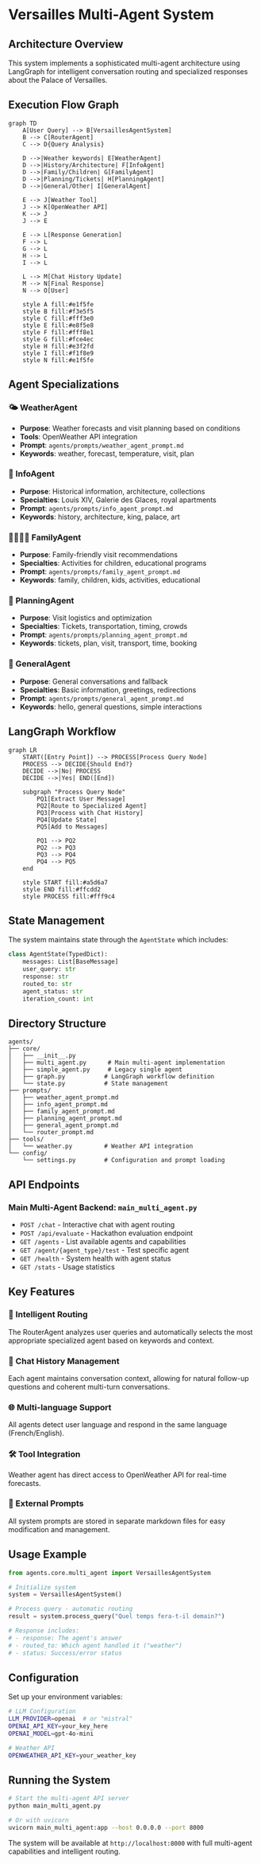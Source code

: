 # Versailles Multi-Agent System

## Architecture Overview

This system implements a sophisticated multi-agent architecture using LangGraph for intelligent conversation routing and specialized responses about the Palace of Versailles.

## Execution Flow Graph

```mermaid
graph TD
    A[User Query] --> B[VersaillesAgentSystem]
    B --> C[RouterAgent]
    C --> D{Query Analysis}

    D -->|Weather keywords| E[WeatherAgent]
    D -->|History/Architecture| F[InfoAgent]
    D -->|Family/Children| G[FamilyAgent]
    D -->|Planning/Tickets| H[PlanningAgent]
    D -->|General/Other| I[GeneralAgent]

    E --> J[Weather Tool]
    J --> K[OpenWeather API]
    K --> J
    J --> E

    E --> L[Response Generation]
    F --> L
    G --> L
    H --> L
    I --> L

    L --> M[Chat History Update]
    M --> N[Final Response]
    N --> O[User]

    style A fill:#e1f5fe
    style B fill:#f3e5f5
    style C fill:#fff3e0
    style E fill:#e8f5e8
    style F fill:#fff8e1
    style G fill:#fce4ec
    style H fill:#e3f2fd
    style I fill:#f1f8e9
    style N fill:#e1f5fe
```

## Agent Specializations

### 🌤️ WeatherAgent
- **Purpose**: Weather forecasts and visit planning based on conditions
- **Tools**: OpenWeather API integration
- **Prompt**: `agents/prompts/weather_agent_prompt.md`
- **Keywords**: weather, forecast, temperature, visit, plan

### 🏰 InfoAgent
- **Purpose**: Historical information, architecture, collections
- **Specialties**: Louis XIV, Galerie des Glaces, royal apartments
- **Prompt**: `agents/prompts/info_agent_prompt.md`
- **Keywords**: history, architecture, king, palace, art

### 👨‍👩‍👧‍👦 FamilyAgent
- **Purpose**: Family-friendly visit recommendations
- **Specialties**: Activities for children, educational programs
- **Prompt**: `agents/prompts/family_agent_prompt.md`
- **Keywords**: family, children, kids, activities, educational

### 📅 PlanningAgent
- **Purpose**: Visit logistics and optimization
- **Specialties**: Tickets, transportation, timing, crowds
- **Prompt**: `agents/prompts/planning_agent_prompt.md`
- **Keywords**: tickets, plan, visit, transport, time, booking

### 💬 GeneralAgent
- **Purpose**: General conversations and fallback
- **Specialties**: Basic information, greetings, redirections
- **Prompt**: `agents/prompts/general_agent_prompt.md`
- **Keywords**: hello, general questions, simple interactions

## LangGraph Workflow

```mermaid
graph LR
    START([Entry Point]) --> PROCESS[Process Query Node]
    PROCESS --> DECIDE{Should End?}
    DECIDE -->|No| PROCESS
    DECIDE -->|Yes| END([End])

    subgraph "Process Query Node"
        PQ1[Extract User Message]
        PQ2[Route to Specialized Agent]
        PQ3[Process with Chat History]
        PQ4[Update State]
        PQ5[Add to Messages]

        PQ1 --> PQ2
        PQ2 --> PQ3
        PQ3 --> PQ4
        PQ4 --> PQ5
    end

    style START fill:#a5d6a7
    style END fill:#ffcdd2
    style PROCESS fill:#fff9c4
```

## State Management

The system maintains state through the `AgentState` which includes:

```python
class AgentState(TypedDict):
    messages: List[BaseMessage]
    user_query: str
    response: str
    routed_to: str
    agent_status: str
    iteration_count: int
```

## Directory Structure

```
agents/
├── core/
│   ├── __init__.py
│   ├── multi_agent.py      # Main multi-agent implementation
│   ├── simple_agent.py     # Legacy single agent
│   ├── graph.py           # LangGraph workflow definition
│   └── state.py           # State management
├── prompts/
│   ├── weather_agent_prompt.md
│   ├── info_agent_prompt.md
│   ├── family_agent_prompt.md
│   ├── planning_agent_prompt.md
│   ├── general_agent_prompt.md
│   └── router_prompt.md
├── tools/
│   └── weather.py         # Weather API integration
└── config/
    └── settings.py        # Configuration and prompt loading
```

## API Endpoints

### Main Multi-Agent Backend: `main_multi_agent.py`

- `POST /chat` - Interactive chat with agent routing
- `POST /api/evaluate` - Hackathon evaluation endpoint
- `GET /agents` - List available agents and capabilities
- `GET /agent/{agent_type}/test` - Test specific agent
- `GET /health` - System health with agent status
- `GET /stats` - Usage statistics

## Key Features

### 🎯 Intelligent Routing
The RouterAgent analyzes user queries and automatically selects the most appropriate specialized agent based on keywords and context.

### 💭 Chat History Management
Each agent maintains conversation context, allowing for natural follow-up questions and coherent multi-turn conversations.

### 🌐 Multi-language Support
All agents detect user language and respond in the same language (French/English).

### 🛠️ Tool Integration
Weather agent has direct access to OpenWeather API for real-time forecasts.

### 📝 External Prompts
All system prompts are stored in separate markdown files for easy modification and management.

## Usage Example

```python
from agents.core.multi_agent import VersaillesAgentSystem

# Initialize system
system = VersaillesAgentSystem()

# Process query - automatic routing
result = system.process_query("Quel temps fera-t-il demain?")

# Response includes:
# - response: The agent's answer
# - routed_to: Which agent handled it ("weather")
# - status: Success/error status
```

## Configuration

Set up your environment variables:

```bash
# LLM Configuration
LLM_PROVIDER=openai  # or "mistral"
OPENAI_API_KEY=your_key_here
OPENAI_MODEL=gpt-4o-mini

# Weather API
OPENWEATHER_API_KEY=your_weather_key
```

## Running the System

```bash
# Start the multi-agent API server
python main_multi_agent.py

# Or with uvicorn
uvicorn main_multi_agent:app --host 0.0.0.0 --port 8000
```

The system will be available at `http://localhost:8000` with full multi-agent capabilities and intelligent routing.